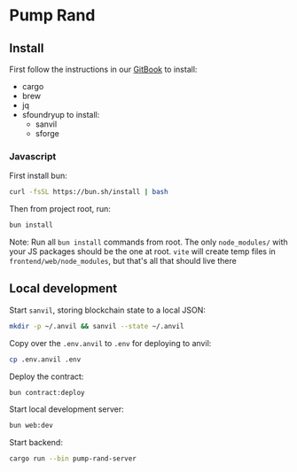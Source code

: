 # Pump Rand

## Install

First follow the instructions in our [GitBook](https://seismic-2.gitbook.io/seismic-book/onboarding/publish-your-docs) to install:

- cargo
- brew
- jq
- sfoundryup to install:
  - sanvil
  - sforge

### Javascript

First install bun:

```sh
curl -fsSL https://bun.sh/install | bash
```

Then from project root, run:

```sh
bun install
```

Note: Run all `bun install` commands from root. The only `node_modules/` with your JS packages should be the one at root. `vite` will create temp files in `frontend/web/node_modules`, but that's all that should live there

## Local development

Start `sanvil`, storing blockchain state to a local JSON:

```sh
mkdir -p ~/.anvil && sanvil --state ~/.anvil
```

Copy over the `.env.anvil` to `.env` for deploying to anvil:

```sh
cp .env.anvil .env
```

Deploy the contract:

```sh
bun contract:deploy
```

Start local development server:

```sh
bun web:dev
```

Start backend:

```sh
cargo run --bin pump-rand-server
```
